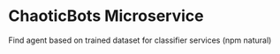 # ChaoticBots Microservice
Find agent based on trained dataset for classifier services (npm natural)
